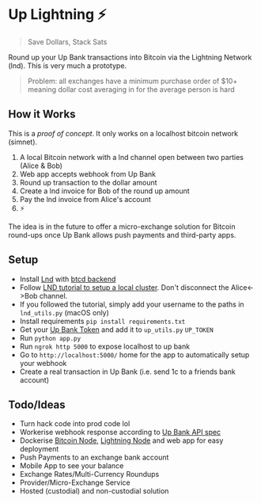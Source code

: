 # Up Lightning ⚡
> Save Dollars, Stack Sats

Round up your Up Bank transactions into Bitcoin via the Lightning Network (lnd). This is very much a prototype.

> Problem: all exchanges have a minimum purchase order of $10+ meaning dollar cost averaging in for the average person is hard

## How it Works
This is a _proof of concept_. It only works on a localhost bitcoin network (simnet).

1. A local Bitcoin network with a lnd channel open between two parties (Alice & Bob)
3. Web app accepts webhook from Up Bank
3. Round up transaction to the dollar amount
4. Create a lnd invoice for Bob of the round up amount
5. Pay the lnd invoice from Alice's account
6. ⚡

The idea is in the future to offer a micro-exchange solution for Bitcoin round-ups once Up Bank allows push payments and third-party apps.

## Setup
- Install [Lnd](https://dev.lightning.community/guides/installation/#installing-lnd) with [btcd backend](https://dev.lightning.community/guides/installation/#installing-btcd)
- Follow [LND tutorial to setup a local cluster](https://dev.lightning.community/tutorial/01-lncli/index.html). Don't disconnect the Alice<->Bob channel.
- If you followed the tutorial, simply add your username to the paths in `lnd_utils.py` (macOS only)
- Install requirements `pip install requirements.txt`
- Get your [Up Bank Token](https://api.up.com.au/getting_started) and add it to `up_utils.py` `UP_TOKEN`
- Run `python app.py`
- Run `ngrok http 5000` to expose localhost to up bank
- Go to `http://localhost:5000/` home for the app to automatically setup your webhook
- Create a real transaction in Up Bank (i.e. send 1c to a friends bank account)

## Todo/Ideas
- Turn hack code into prod code lol 
- Workerise webhook response according to [Up Bank API spec](https://developer.up.com.au/#callback_post_webhookURL)
- Dockerise [Bitcoin Node](https://github.com/LN-Zap/docker-btcd), [Lightning Node](https://github.com/LN-Zap/docker-lnd) and web app for easy deployment
- Push Payments to an exchange bank account
- Mobile App to see your balance
- Exchange Rates/Multi-Currency Roundups
- Provider/Micro-Exchange Service
- Hosted (custodial) and non-custodial solution
